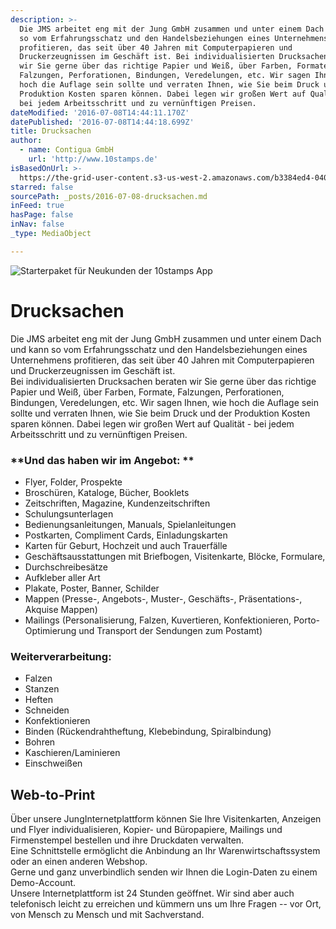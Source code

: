 ```yaml
---
description: >-
  Die JMS arbeitet eng mit der Jung GmbH zusammen und unter einem Dach und kann
  so vom Erfahrungsschatz und den Handelsbeziehungen eines Unternehmens
  profitieren, das seit über 40 Jahren mit Computerpapieren und
  Druckerzeugnissen im Geschäft ist. Bei individualisierten Drucksachen beraten
  wir Sie gerne über das richtige Papier und Weiß, über Farben, Formate,
  Falzungen, Perforationen, Bindungen, Veredelungen, etc. Wir sagen Ihnen, wie
  hoch die Auflage sein sollte und verraten Ihnen, wie Sie beim Druck und der
  Produktion Kosten sparen können. Dabei legen wir großen Wert auf Qualität -
  bei jedem Arbeitsschritt und zu vernünftigen Preisen. 
dateModified: '2016-07-08T14:44:11.170Z'
datePublished: '2016-07-08T14:44:18.699Z'
title: Drucksachen
author:
  - name: Contigua GmbH
    url: 'http://www.10stamps.de'
isBasedOnUrl: >-
  https://the-grid-user-content.s3-us-west-2.amazonaws.com/b3384ed4-0407-487a-a3a8-3fc638616e4a.jpg
starred: false
sourcePath: _posts/2016-07-08-drucksachen.md
inFeed: true
hasPage: false
inNav: false
_type: MediaObject

---
```

![Starterpaket für Neukunden der 10stamps App](https://the-grid-user-content.s3-us-west-2.amazonaws.com/b3384ed4-0407-487a-a3a8-3fc638616e4a.jpg)

# Drucksachen

Die JMS arbeitet eng mit der Jung GmbH zusammen und unter einem Dach und kann so vom Erfahrungsschatz und den Handelsbeziehungen eines Unternehmens profitieren, das seit über 40 Jahren mit Computerpapieren und Druckerzeugnissen im Geschäft ist.  
Bei individualisierten Drucksachen beraten wir Sie gerne über das richtige Papier und Weiß, über Farben, Formate, Falzungen, Perforationen, Bindungen, Veredelungen, etc. Wir sagen Ihnen, wie hoch die Auflage sein sollte und verraten Ihnen, wie Sie beim Druck und der Produktion Kosten sparen können. Dabei legen wir großen Wert auf Qualität - bei jedem Arbeitsschritt und zu vernünftigen Preisen. 

### **Und das haben wir im Angebot: **

* Flyer, Folder, Prospekte
* Broschüren, Kataloge, Bücher, Booklets
* Zeitschriften, Magazine, Kundenzeitschriften
* Schulungsunterlagen
* Bedienungsanleitungen, Manuals, Spielanleitungen
* Postkarten, Compliment Cards, Einladungskarten
* Karten für Geburt, Hochzeit und auch Trauerfälle
* Geschäftsausstattungen mit Briefbogen, Visitenkarte, Blöcke, Formulare,
* Durchschreibesätze
* Aufkleber aller Art
* Plakate, Poster, Banner, Schilder
* Mappen (Presse-, Angebots-, Muster-, Geschäfts-, Präsentations-, Akquise Mappen)
* Mailings (Personalisierung, Falzen, Kuvertieren, Konfektionieren, Porto-Optimierung und Transport der Sendungen zum Postamt) 

### **Weiterverarbeitung:**

* Falzen
* Stanzen
* Heften
* Schneiden
* Konfektionieren
* Binden (Rückendrahtheftung, Klebebindung, Spiralbindung)
* Bohren
* Kaschieren/Laminieren
* Einschweißen

## **Web-to-Print**

Über unsere JungInternetplattform können Sie Ihre Visitenkarten, Anzeigen und Flyer individualisieren, Kopier- und Büropapiere, Mailings und Firmenstempel bestellen und ihre Druckdaten verwalten.   
Eine Schnittstelle ermöglicht die Anbindung an Ihr Warenwirtschaftssystem oder an einen anderen Webshop.   
Gerne und ganz unverbindlich senden wir Ihnen die Login-Daten zu einem   
Demo-Account.  
Unsere Internetplattform ist 24 Stunden geöffnet. Wir sind aber auch telefonisch leicht zu erreichen und kümmern uns um Ihre Fragen -- vor Ort, von Mensch zu Mensch und mit Sachverstand.